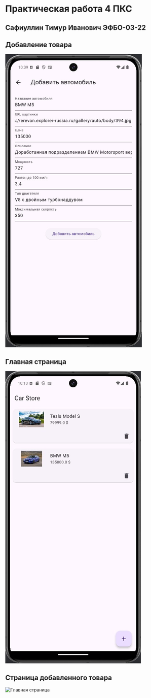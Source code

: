 # Практическая работа 4 ПКС

## Сафиуллин Тимур Иванович ЭФБО-03-22

## Добавление товара
![Добавление товара](https://github.com/SafiullinT/pks_3/blob/pks_4/images/1.jpg)
## Главная страница
![Главная страница](https://github.com/SafiullinT/pks_3/blob/pks_4/images/2.jpg)
## Страница добавленного товара
![Главная страница](https://github.com/SafiullinT/pks_3/blob/pks_4/images3.jpg)
